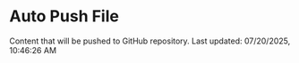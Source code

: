 # Auto Push File

Content that will be pushed to GitHub repository.
Last updated: 07/20/2025, 10:46:26 AM